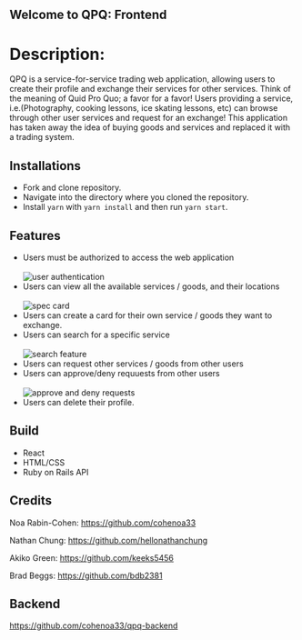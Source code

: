 ## Welcome to QPQ: Frontend

# Description:
QPQ is a service-for-service trading web application, allowing users to create their profile and exchange their services for other services. Think of the meaning of Quid Pro Quo; a favor for a favor!  Users providing a service, i.e.(Photography, cooking lessons, ice skating lessons, etc) can browse through other user services and request for an exchange! This application has taken away the idea of buying goods and services and replaced it with a trading system.

## Installations
- Fork and clone repository.
- Navigate into the directory where you cloned the repository.
- Install `yarn` with `yarn install` and then run `yarn start`.

## Features 
- Users must be authorized to access the web application
<br><br/>
![user authentication](https://media.giphy.com/media/W1aCp1ehs4B4lzeZSr/giphy.gif)
- Users can view all the available services / goods, and their locations
<br><br/>
![spec card](https://media.giphy.com/media/zWGM7IQyTecEeCmsfm/giphy.gif)
- Users can create a card for their own service / goods they want to exchange.
- Users can search for a specific service 
<br><br/>
![search feature](https://media.giphy.com/media/hzFsNKkONiOWjYwaZg/giphy.gif)
- Users can request other services / goods from other users
- Users can approve/deny requuests from other users
<br><br/>
![approve and deny requests](https://media.giphy.com/media/WmHImRkxEMWZk4Y2Jm/giphy.gif)
- Users can delete their profile.

## Build
- React
- HTML/CSS
- Ruby on Rails API

## Credits 

Noa Rabin-Cohen: https://github.com/cohenoa33

Nathan Chung: https://github.com/hellonathanchung

Akiko Green: https://github.com/keeks5456

Brad Beggs: https://github.com/bdb2381
 
 ## Backend
 https://github.com/cohenoa33/qpq-backend
